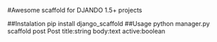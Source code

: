 #Awesome scaffold for DJANDO 1.5+ projects


##Instalation
pip install django_scaffold
##Usage
python manager.py scaffold post Post title:string body:text
active:boolean
